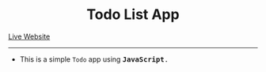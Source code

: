 <h1 align="center">Todo List App</h1>

[Live Website](https://iamaftab.github.io/Todo-App/)

---

- This is a simple <code>Todo</code> app using <kbd> __JavaScript__.</kbd>

